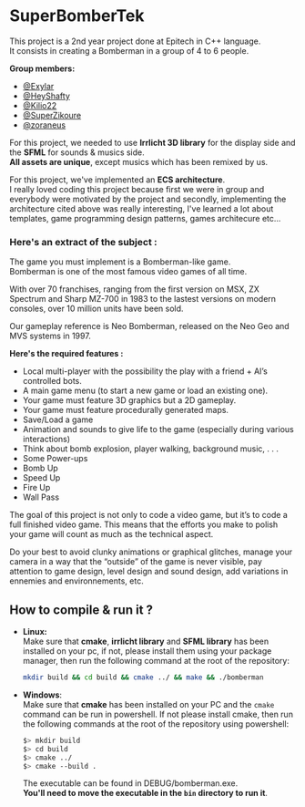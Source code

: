 # SuperBomberTek

This project is a 2nd year project done at Epitech in C++ language.  
It consists in creating a Bomberman in a group of 4 to 6 people.  

**Group members:**  
  - [@Exylar](https://github.com/Exylar)
  - [@HeyShafty](https://github.com/HeyShafty)
  - [@Kilio22](https://github.com/Kilio22)
  - [@SuperZikoure](https://github.com/SuperZikoure)
  - [@zoraneus](https://github.com/zoraneus)

For this project, we needed to use **Irrlicht 3D library** for the display side and the **SFML** for sounds & musics side.  
**All assets are unique**, except musics which has been remixed by us.

For this project, we've implemented an **ECS architecture**.  
I really loved coding this project because first we were in group and everybody were motivated by the project and secondly, implementing the architecture cited above was really interesting, I've learned a lot about templates, game programming design patterns, games architecure etc...

### Here's an extract of the subject :

The game you must implement is a Bomberman-like game.  
Bomberman is one of the most famous video games of all time.  

With over 70 franchises, ranging from the first version on MSX, ZX Spectrum and Sharp MZ-700 in 1983 to the lastest versions on modern consoles, over 10 million units have been sold.  

Our gameplay reference is Neo Bomberman, released on the Neo Geo and MVS systems in 1997.  

**Here's the required features :**  
  - Local multi-player with the possibility the play with a friend + AI’s controlled bots.  
  - A main game menu (to start a new game or load an existing one).  
  - Your game must feature 3D graphics but a 2D gameplay.  
  - Your game must feature procedurally generated maps.  
  - Save/Load a game  
  - Animation and sounds to give life to the game (especially during various interactions)  
  - Think about bomb explosion, player walking, background music, . . .  
  - Some Power-ups  
  - Bomb Up  
  - Speed Up  
  - Fire Up  
  - Wall Pass  

The goal of this project is not only to code a video game, but it’s to code a full finished video game. This
means that the efforts you make to polish your game will count as much as the technical aspect.  

Do your best to avoid clunky animations or graphical glitches, manage your camera in a way that the “outside” of the game is never visible, pay attention to game design, level design and sound design, add variations in ennemies and environnements, etc.

## How to compile & run it ?

- **Linux:**  
Make sure that **cmake**, **irrlicht library** and **SFML library** has been installed on your pc, if not, please install them using your package manager, then run the following command at the root of the repository:  
  ```sh
  mkdir build && cd build && cmake ../ && make && ./bomberman
  ```

- **Windows**:  
Make sure that **cmake** has been installed on your PC and the ``cmake`` command can be run in powershell. If not please install cmake, then run the following commands at the   root of the repository using powershell:  
  ```sh
  $> mkdir build
  $> cd build
  $> cmake ../
  $> cmake --build .
  ```
  The executable can be found in DEBUG/bomberman.exe.  
  **You'll need to move the executable in the ``bin`` directory to run it**.
